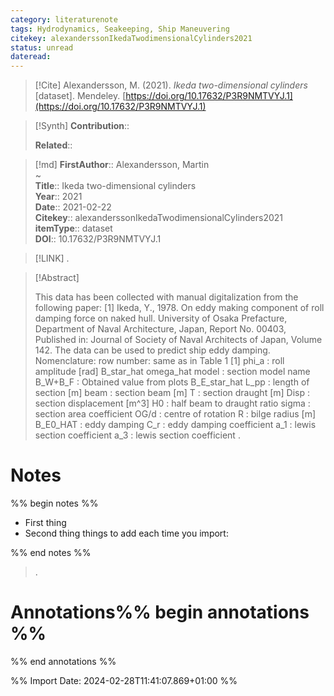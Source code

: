 ```yaml
---
category: literaturenote
tags: Hydrodynamics, Seakeeping, Ship Maneuvering
citekey: alexanderssonIkedaTwodimensionalCylinders2021
status: unread
dateread:
---
```


> [!Cite]
> Alexandersson, M. (2021). _Ikeda two-dimensional cylinders_ [dataset]. Mendeley. [https://doi.org/10.17632/P3R9NMTVYJ.1](https://doi.org/10.17632/P3R9NMTVYJ.1)

>[!Synth]
>**Contribution**:: 
>
>**Related**:: 
>

>[!md]
> **FirstAuthor**:: Alexandersson, Martin  
~    
> **Title**:: Ikeda two-dimensional cylinders  
> **Year**:: 2021  
> **Date**:: 2021-02-22  
> **Citekey**:: alexanderssonIkedaTwodimensionalCylinders2021  
> **itemType**:: dataset  
> **DOI**:: 10.17632/P3R9NMTVYJ.1    

> [!LINK] 
>.

> [!Abstract]
>
> This data has been collected with manual digitalization from the following paper: [1] Ikeda, Y., 1978. On eddy making component of roll damping force on naked hull. University of Osaka Prefacture, Department of Naval Architecture, Japan, Report No. 00403, Published in: Journal of Society of Naval Architects of Japan, Volume 142. The data can be used to predict ship eddy damping. Nomenclature: row number: same as in Table 1 [1] phi_a : roll amplitude [rad] B_star_hat omega_hat model : section model name B_W+B_F : Obtained value from plots B_E_star_hat L_pp : length of section [m] beam : section beam [m] T : section draught [m] Disp : section displacement [m^3] H0 : half beam to draught ratio sigma : section area coefficient OG/d : centre of rotation R : bilge radius [m] B_E0_HAT : eddy damping C_r : eddy damping coefficient a_1 : lewis section coefficient a_3 : lewis section coefficient
>.
> 
# Notes
%% begin notes %%
- First thing
- Second thing
things to add each time you import:

%% end notes %%

>.



# Annotations%% begin annotations %%


%% end annotations %%

%% Import Date: 2024-02-28T11:41:07.869+01:00 %%
